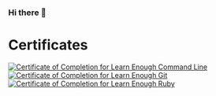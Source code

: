### Hi there 👋

# Certificates
<a href="https://www.learnenough.com/certificates/cmnd"><img src="https://www.learnenough.com/certificates/cmnd/command-line-tutorial.svg" alt="Certificate of Completion for Learn Enough Command Line"></a><a href="https://www.learnenough.com/certificates/cmnd"><img src="https://www.learnenough.com/certificates/cmnd/git-tutorial.svg" alt="Certificate of Completion for Learn Enough Git"></a><a href="https://www.learnenough.com/certificates/cmnd"><img src="https://www.learnenough.com/certificates/cmnd/ruby-tutorial.svg" alt="Certificate of Completion for Learn Enough Ruby"></a>

<!--
**nimoncm1/nimoncm1** is a ✨ _special_ ✨ repository because its `README.md` (this file) appears on your GitHub profile.

Here are some ideas to get you started:

- 🔭 I’m currently working on ...
- 🌱 I’m currently learning ...
- 👯 I’m looking to collaborate on ...
- 🤔 I’m looking for help with ...
- 💬 Ask me about ...
- 📫 How to reach me: ...
- 😄 Pronouns: ...
- ⚡ Fun fact: ...
-->
